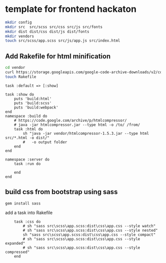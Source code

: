 # template for frontend hackaton 

```bash
mkdir config 
mkdir src  src/scss src/css src/js src/fonts
mkdir dist dist/css dist/js dist/fonts
mkdir vendors
touch src/scss/app.scss src/js/app.js src/index.html
```


## Add Rakefile for html minification

```bash
cd vendor
curl https://storage.googleapis.com/google-code-archive-downloads/v2/code.google.com/htmlcompressor/htmlcompressor-1.5.3.jar --output htmlcompressor-1.5.3.jar
touch Rakefile
```



```Rakefile
task :default => [:show]

task :show do
    puts 'build:html'
    puts 'build:scss'
    puts 'build:webpack'
end
namespace :build do
    # https://code.google.com/archive/p/htmlcompressor/
    # java -jar htmlcompressor.jar --type html -o /to/ /from/
    task :html do
        sh "java -jar vendor/htmlcompressor-1.5.3.jar --type html src/*.html -o dist/"
        #   -o output folder
    end
end

namespace :server do
    task :run do

    end
end
```


## build css from bootstrap using sass

```bash
gem install sass
```
add a task into Rakefile

```Rakefile
    task :css do
        # sh "sass src\scss\app.scss:dist\css\app.css --style watch"
        # sh "sass src\scss\app.scss:dist\css\app.css --style nested"
        sh "sass src\scss\app.scss:dist\css\app.css --style compact"
        # sh "sass src\scss\app.scss:dist\css\app.css --style expanded"
        # sh "sass src\scss\app.scss:dist\css\app.css --style compressed"
    end
```
